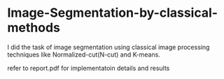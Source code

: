 # Image-Segmentation-by-classical-methods
I did the task of image segmentation using classical image processing techniques like Normalized-cut(N-cut) and K-means.

refer to report.pdf for implementatoin details and results
